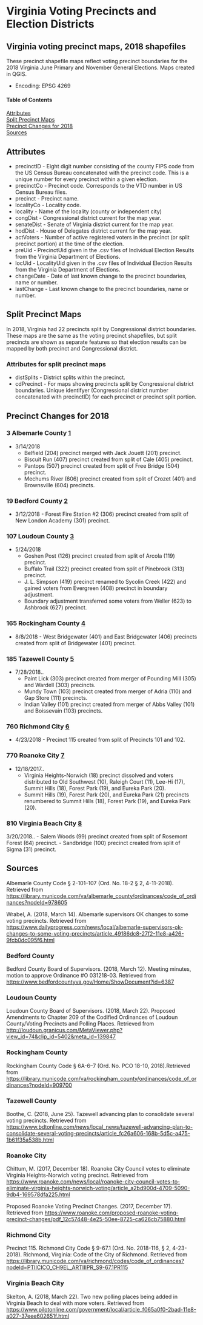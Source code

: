 # Virginia Voting Precincts and Election Districts
## Virginia voting precinct maps, 2018 shapefiles
These precinct shapefile maps reflect voting precinct boundaries for the 2018 Virginia June Primary and November General Elections. Maps created in QGIS.
* Encoding: EPSG 4269
#### Table of Contents
[Attributes](#attributes)  
[Split Precinct Maps](#split-precinct-maps)  
[Precinct Changes for 2018](#precinct-changes-for-2018)  
[Sources](#sources)
<a name="attributes"/>
## Attributes
* precinctID - Eight digit number consisting of the county FIPS code from the US Census Bureau concatenated with the precinct code. This is a unique number for every precinct within a given election.
* precinctCo - Precinct code. Corresponds to the VTD number in US Census Bureau files.
* precinct - Precinct name.
* localityCo - Locality code.
* locality - Name of the locality (county or independent city)
* congDist - Congressional district current for the map year.
* senateDist - Senate of Virginia district current for the map year.
* hodDist - House of Delegates district current for the map year.
* actVoters - Number of active registered voters in the precinct (or split precinct portion) at the time of the election.
* preUid - PrecinctUid given in the .csv files of Individual Election Results from the Virginia Department of Elections.
* locUid - LocalityUid given in the .csv files of Individual Election Results from the Virginia Department of Elections.
* changeDate - Date of last known change to the precinct boundaries, name or number.
* lastChange - Last known change to the precinct boundaries, name or number.  
## Split Precinct Maps
In 2018, Virginia had 22 precincts split by Congressional district boundaries. These maps are the same as the voting precinct shapefiles, but split precincts are shown as separate features so that election results can be mapped by both precinct and Congressional district.
### Attributes for split precinct maps
* distSplits - District splits within the precinct.
* cdPrecinct - For maps showing precincts split by Congressional district boundaries. Unique identifyer (Congressional district number concatenated with precinctID) for each precinct or precinct split portion.
## Precinct Changes for 2018
### 3 Albemarle County [1](#albemarle-county)
- 3/14/2018  
	- Belfield (204) precinct merged with Jack Jouett (201) precinct.  
	- Biscuit Run (407) precinct created from split of Cale (405) precinct.  
	- Pantops (507) precinct created from split of Free Bridge (504) precinct.  
	- Mechums River (606) precinct created from split of Crozet (401) and Brownsville (604) precincts.  
### 19 Bedford County [2](#bedford-county)
- 3/12/2018 - Forest Fire Station #2 (306) precinct created from split of New London Academy (301) precinct.
### 107 Loudoun County [3](#loudoun-county)
- 5/24/2018  
	- Goshen Post (126) precinct created from split of Arcola (119) precinct.  
	- Buffalo Trail (322) precinct created from split of Pinebrook (313) precinct.  
	- J. L. Simpson (419) precinct renamed to Sycolin Creek (422) and gained voters from Evergreen (408) precinct in boundary adjustment.  
	- Boundary adjustment transferred some voters from Weller (623) to Ashbrook (627) precinct.  
### 165 Rockingham County [4](#rockingham-county)
- 8/8/2018 - West Bridgewater (401) and East Bridgewater (406) precincts created from split of Bridgewater (401) precinct.
### 185 Tazewell County [5](#tazewell-county)
- 7/28/2018..
	- Paint Lick (303) precinct created from merger of Pounding Mill (305) and Wardell (303) precincts.  
	- Mundy Town (103) precinct created from merger of Adria (110) and Gap Store (111) precincts.  
	- Indian Valley (101) precinct created from merger of Abbs Valley (101) and Boissevain (103) precincts.  
### 760 Richmond City [6](#richmond-city)
- 4/23/2018 - Precinct 115 created from split of Precincts 101 and 102.
### 770 Roanoke City [7](roanoke-city)
- 12/18/2017..
	- Virginia Heights-Norwich (18) precinct dissolved and voters distributed to Old Southwest (10), Raleigh Court (11), Lee-Hi (17), Summit Hills (18), Forest Park (19), and Eureka Park (20).  
	- Summit Hills (19), Forest Park (20), and Eureka Park (21) precincts renumbered to Summit Hills (18), Forest Park (19), and Eureka Park (20).  
### 810 Virginia Beach City [8](#virginia-beach-city)
3/20/2018..
	- Salem Woods (99) precinct created from split of Rosemont Forest (64) precinct.
	- Sandbridge (100) precinct created from split of Sigma (31) precinct.
## Sources
Albemarle County Code § 2-101–107 (Ord. No. 18-2 § 2, 4-11-2018). Retrieved from https://library.municode.com/va/albemarle_county/ordinances/code_of_ordinances?nodeId=978605

Wrabel, A. (2018, March 14). Albemarle supervisors OK changes to some voting precincts. Retrieved from https://www.dailyprogress.com/news/local/albemarle-supervisors-ok-changes-to-some-voting-precincts/article_49186dc8-27f2-11e8-a426-9fcb0dc095f6.html
### Bedford County
Bedford County Board of Supervisors. (2018, March 12). Meeting minutes, motion to approve Ordinance #O 031218-03. Retrieved from https://www.bedfordcountyva.gov/Home/ShowDocument?id=6387
### Loudoun County
Loudoun County Board of Supervisors. (2018, March 22). Proposed Amendments to Chapter 209 of the Codified Ordinances of Loudoun County/Voting Precincts and Polling Places. Retrieved from http://loudoun.granicus.com/MetaViewer.php?view_id=74&clip_id=5402&meta_id=139847
### Rockingham County
Rockingham County Code § 6A-6–7 (Ord. No. PCO 18-10, 2018).Retrieved from https://library.municode.com/va/rockingham_county/ordinances/code_of_ordinances?nodeId=909700
### Tazewell County
Boothe, C. (2018, June 25). Tazewell advancing plan to consolidate several voting precincts. Retrieved from https://www.bdtonline.com/news/local_news/tazewell-advancing-plan-to-consolidate-several-voting-precincts/article_fc26a606-168b-5d5c-a475-1b61f35a538b.html
### Roanoke City
Chittum, M. (2017, December 18). Roanoke City Council votes to eliminate Virginia Heights-Norwich voting precinct. Retrieved from https://www.roanoke.com/news/local/roanoke-city-council-votes-to-eliminate-virginia-heights-norwich-voting/article_a2bd900d-4709-5090-9db4-169578dfa225.html

Proposed Roanoke Voting Precinct Changes. (2017, December 17). Retrieved from https://www.roanoke.com/proposed-roanoke-voting-precinct-changes/pdf_12c57448-4e25-50ee-8725-ca626cb75880.html
### Richmond City
Precinct 115. Richmond City Code § 9-67.1 (Ord. No. 2018-116, § 2, 4-23-2018). Richmond, Virginia: Code of the City of Richmond. Retrieved from https://library.municode.com/va/richmond/codes/code_of_ordinances?nodeId=PTIICICO_CH9EL_ARTIIIPR_S9-67.1PR115
### Virginia Beach City
Skelton, A. (2018, March 22). Two new polling places being added in Virginia Beach to deal with more voters. Retrieved from https://www.pilotonline.com/government/local/article_f065a0f0-2bad-11e8-a027-37eee602651f.html


